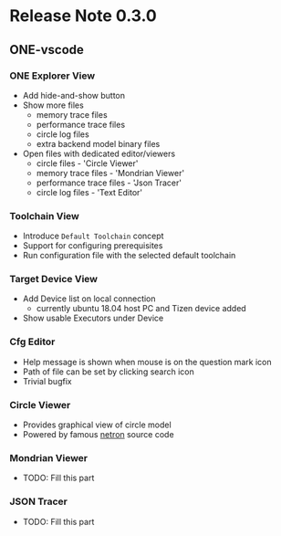 # Release Note 0.3.0

## ONE-vscode

### ONE Explorer View

- Add hide-and-show button
- Show more files
  - memory trace files
  - performance trace files
  - circle log files
  - extra backend model binary files
- Open files with dedicated editor/viewers
  - circle files - 'Circle Viewer'
  - memory trace files - 'Mondrian Viewer'
  - performance trace files - 'Json Tracer'
  - circle log files - 'Text Editor'

### Toolchain View

- Introduce `Default Toolchain` concept
- Support for configuring prerequisites
- Run configuration file with the selected default toolchain

### Target Device View

- Add Device list on local connection
    - currently ubuntu 18.04 host PC and Tizen device added 
- Show usable Executors under Device

### Cfg Editor

- Help message is shown when mouse is on the question mark icon
- Path of file can be set by clicking search icon
- Trivial bugfix

### Circle Viewer

- Provides graphical view of circle model
- Powered by famous [netron](https://github.com/lutzroeder/netro) source code

### Mondrian Viewer

- TODO: Fill this part

### JSON Tracer

- TODO: Fill this part
